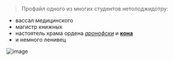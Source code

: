 > Профайл одного из многих студентов нетолоджидотру:
- вассал медицинского
- магистр книжных 
- настоятель храма ордена [*аронофски*](https://en.wikipedia.org/wiki/Darren_Aronofsky) и [**кона**](https://en.wikipedia.org/wiki/Satoshi_Kon)
- и немного ленивец
  
![image](https://github.com/kiseleva-a/github-pages/assets/120472322/dd0b9349-1f2d-4e80-b817-1cc9da425592)
